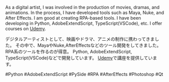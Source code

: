 As a digital artist, I was involved in the production of movies, dramas, and animations.
In the process, I have developed tools such as Maya, Nuke, and After Effects.
I am good at creating RPA-based tools.
I have been developing in Python, AdobeExtendScript, TypeScript(VSCode), etc.
I offer courses on [Udemy](https://www.udemy.com/user/tatsuyanakamori/).


デジタルアーティストとして、映画やドラマ、アニメの制作に携わってきました。
その中で、MayaやNuke,AfterEffectsなどのツール開発をしてきました。
RPA系のツールを作るのが得意。
Python, AdobeExtendScript, TypeScript(VSCode)などで開発しています。
[Udemy](https://www.udemy.com/user/tatsuyanakamori/)で講座を提供しています。

#Python #AdobeExtendScript #PySide #RPA #AfterEffects #Photoshop #Qt


